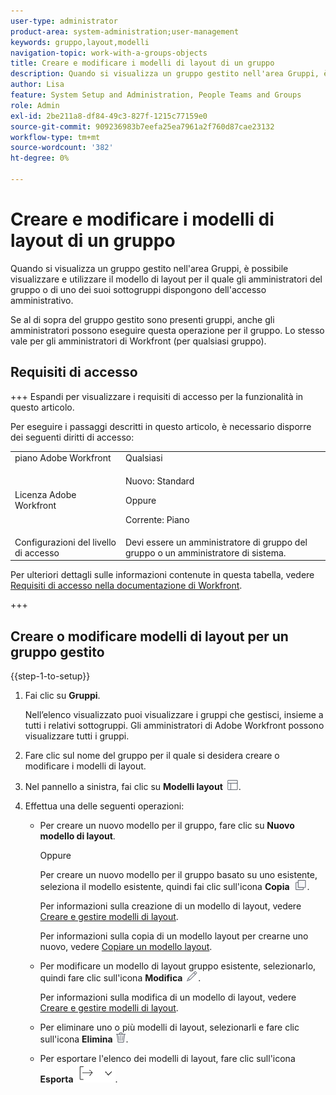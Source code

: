 ```yaml
---
user-type: administrator
product-area: system-administration;user-management
keywords: gruppo,layout,modelli
navigation-topic: work-with-a-groups-objects
title: Creare e modificare i modelli di layout di un gruppo
description: Quando si visualizza un gruppo gestito nell'area Gruppi, è possibile visualizzare e utilizzare il modello di layout per il quale gli amministratori del gruppo o di uno dei suoi sottogruppi dispongono dell'accesso amministrativo.
author: Lisa
feature: System Setup and Administration, People Teams and Groups
role: Admin
exl-id: 2be211a8-df84-49c3-827f-1215c77159e0
source-git-commit: 909236983b7eefa25ea7961a2f760d87cae23132
workflow-type: tm+mt
source-wordcount: '382'
ht-degree: 0%

---
```


# Creare e modificare i modelli di layout di un gruppo

Quando si visualizza un gruppo gestito nell&#39;area Gruppi, è possibile visualizzare e utilizzare il modello di layout per il quale gli amministratori del gruppo o di uno dei suoi sottogruppi dispongono dell&#39;accesso amministrativo.

Se al di sopra del gruppo gestito sono presenti gruppi, anche gli amministratori possono eseguire questa operazione per il gruppo. Lo stesso vale per gli amministratori di Workfront (per qualsiasi gruppo).

## Requisiti di accesso

+++ Espandi per visualizzare i requisiti di accesso per la funzionalità in questo articolo.

Per eseguire i passaggi descritti in questo articolo, è necessario disporre dei seguenti diritti di accesso:

<table style="table-layout:auto"> 
 <col> 
 <col> 
 <tbody> 
  <tr> 
   <td role="rowheader">piano Adobe Workfront</td> 
   <td>Qualsiasi</td> 
  </tr> 
  <tr> 
   <td role="rowheader">Licenza Adobe Workfront</td>
   <td><p>Nuovo: Standard</p>
       <p>Oppure</p>
       <p>Corrente: Piano</p></td>
  <tr> 
   <td role="rowheader">Configurazioni del livello di accesso</td> 
   <td>Devi essere un amministratore di gruppo del gruppo o un amministratore di sistema.</td>
  </tr>
  </tr> 
 </tbody> 
</table>

Per ulteriori dettagli sulle informazioni contenute in questa tabella, vedere [Requisiti di accesso nella documentazione di Workfront](/help/quicksilver/administration-and-setup/add-users/access-levels-and-object-permissions/access-level-requirements-in-documentation.md).

+++

## Creare o modificare modelli di layout per un gruppo gestito

{{step-1-to-setup}}

1. Fai clic su **Gruppi**.

   Nell’elenco visualizzato puoi visualizzare i gruppi che gestisci, insieme a tutti i relativi sottogruppi. Gli amministratori di Adobe Workfront possono visualizzare tutti i gruppi.

1. Fare clic sul nome del gruppo per il quale si desidera creare o modificare i modelli di layout.
1. Nel pannello a sinistra, fai clic su **Modelli layout** ![Icona Modelli layout](assets/layout-templates-icon.png).

1. Effettua una delle seguenti operazioni:

   * Per creare un nuovo modello per il gruppo, fare clic su **Nuovo modello di layout**.

     Oppure

     Per creare un nuovo modello per il gruppo basato su uno esistente, seleziona il modello esistente, quindi fai clic sull&#39;icona **Copia** ![Copia icona](assets/copy-icon.png).

     Per informazioni sulla creazione di un modello di layout, vedere [Creare e gestire modelli di layout](../../../administration-and-setup/customize-workfront/use-layout-templates/create-and-manage-layout-templates.md).

     Per informazioni sulla copia di un modello layout per crearne uno nuovo, vedere [Copiare un modello layout](../../../administration-and-setup/customize-workfront/use-layout-templates/copy-a-layout-template.md).

   * Per modificare un modello di layout gruppo esistente, selezionarlo, quindi fare clic sull&#39;icona **Modifica** ![Modifica icona](assets/edit-icon.png).

     Per informazioni sulla modifica di un modello di layout, vedere [Creare e gestire modelli di layout](../../../administration-and-setup/customize-workfront/use-layout-templates/create-and-manage-layout-templates.md).

   * Per eliminare uno o più modelli di layout, selezionarli e fare clic sull&#39;icona **Elimina** ![Elimina](assets/delete.png).
   * Per esportare l&#39;elenco dei modelli di layout, fare clic sull&#39;icona **Esporta** ![Icona Esporta](assets/export-icon.png).
